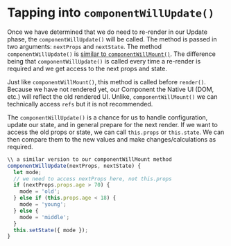 # Tapping into `componentWillUpdate()`
 Once we have determined that we do need to re-render in our Update phase, the `componentWillUpdate()` will be called. The method is passed in two arguments: `nextProps` and `nextState`. The method `componentWillUpdate()` is [similar to `componentWillMount()`](../birth/premounting_with_componentwillmount.md). The difference being that `componentWillUpdate()` is called every time a re-render is required and we get access to the next props and state.
 
 Just like `componentWillMount()`, this method is called before `render()`. Because we have not rendered yet, our Component the Native UI (DOM, etc.) will reflect the old rendered UI. Unlike, `componentWillMount()` we can technically access `refs` but it is not recommended.

The `componentWillUpdate()` is a chance for us to handle configuration, update our state, and in general prepare for the next render. If we want to access the old props or state, we can call `this.props` or `this.state`. We can then compare them to the new values and make changes/calculations as required.

```javascript
\\ a similar version to our componentWillMount method
componentWillUpdate(nextProps, nextState) {
  let mode;
  // we need to access nextProps here, not this.props
  if (nextProps.props.age > 70) {
    mode = 'old';
  } else if (this.props.age < 18) {
    mode = 'young';
  } else {
    mode = 'middle';
  }
  this.setState({ mode });
}
```
 
 
